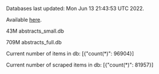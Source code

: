 Databases last updated: Mon Jun 13 21:43:53 UTC 2022. 

Available [here](https://github.com/cbeauhilton/ash-db/releases).


43M	abstracts_small.db

709M	abstracts_full.db

Current number of items in db:
[{"count(*)": 96904}]

Current number of scraped items in db:
[{"count(*)": 81957}]
